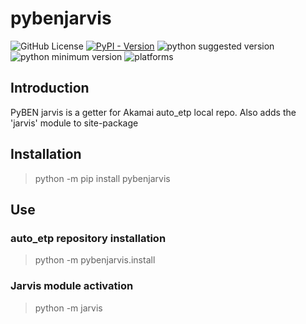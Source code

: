 # pybenjarvis

![GitHub License](https://img.shields.io/github/license/DarkFlameBEN/pybenjarvis)
[![PyPI - Version](https://img.shields.io/pypi/v/pybenjarvis)](https://pypi.org/project/pybenjarvis/)
![python suggested version](https://img.shields.io/badge/python-3.12.5-red.svg)
![python minimum version](https://img.shields.io/badge/python(min)-3.10+-red.svg)
![platforms](https://img.shields.io/badge/Platforms-Linux%20|%20Windows%20|%20Mac%20-purple.svg)

## Introduction
PyBEN jarvis is a getter for Akamai auto_etp local repo. Also adds the 'jarvis' module to site-package

## Installation
> python -m pip install pybenjarvis

## Use

### auto_etp repository installation
> python -m pybenjarvis.install

### Jarvis module activation
> python -m jarvis
